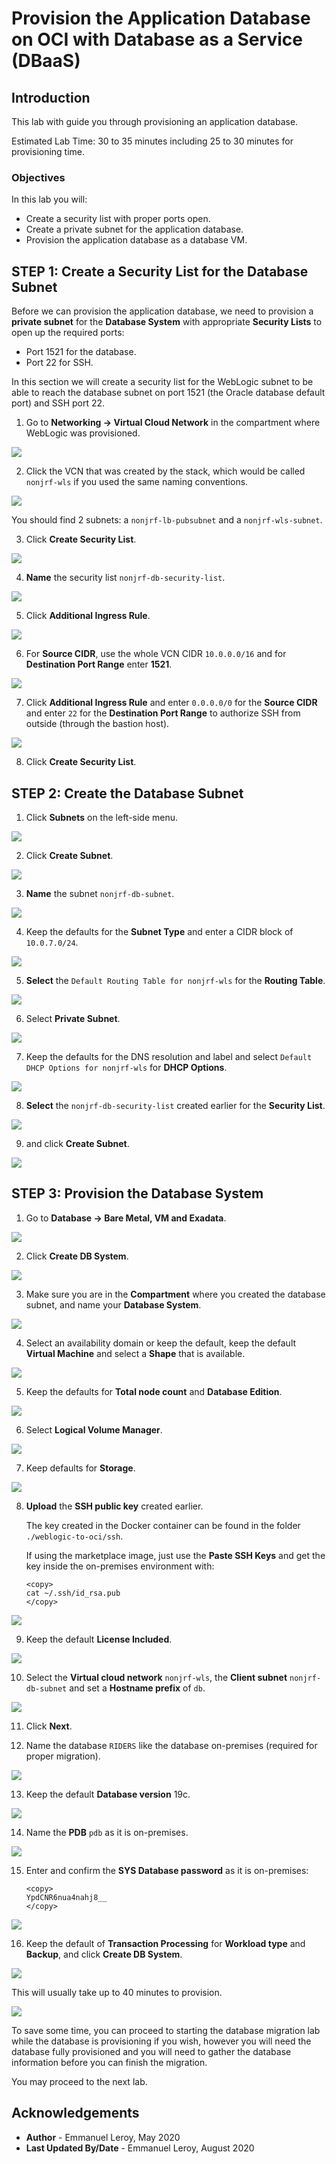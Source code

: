 # Provision the Application Database on OCI with Database as a Service (DBaaS)

## Introduction

This lab with guide you through provisioning an application database.

Estimated Lab Time: 30 to 35 minutes including 25 to 30 minutes for provisioning time.

### Objectives

In this lab you will:

- Create a security list with proper ports open.
- Create a private subnet for the application database.
- Provision the application database as a database VM.

## **STEP 1:** Create a Security List for the Database Subnet

Before we can provision the application database, we need to provision a **private subnet** for the **Database System** with appropriate **Security Lists** to open up the required ports:

- Port 1521 for the database.
- Port 22 for SSH.

In this section we will create a security list for the WebLogic subnet to be able to reach the database subnet on port 1521 (the Oracle database default port) and SSH port 22.

1. Go to **Networking -> Virtual Cloud Network** in the compartment where WebLogic was provisioned.

  ![](./images/provision-db-1.png)

2. Click the VCN that was created by the stack, which would be called `nonjrf-wls` if you used the same naming conventions.

  ![](./images/provision-db-2.png)

  You should find 2 subnets: a `nonjrf-lb-pubsubnet` and a `nonjrf-wls-subnet`.

3. Click **Create Security List**.

  ![](./images/provision-db-4.png)

4. **Name** the security list `nonjrf-db-security-list`.

  ![](./images/provision-db-5-dbseclist.png)

5. Click **Additional Ingress Rule**.

  ![](./images/provision-db-5-ingress1521.png)

6. For **Source CIDR**, use the whole VCN CIDR `10.0.0.0/16` and for **Destination Port Range** enter **1521**.

  ![](./images/provision-db-5-ingress1521b.png)

7. Click **Additional Ingress Rule** and enter `0.0.0.0/0` for the **Source CIDR** and enter `22` for the **Destination Port Range** to authorize SSH from outside (through the bastion host).

  ![](./images/provision-db-6-ingress22.png)

8. Click **Create Security List**.

## **STEP 2:** Create the Database Subnet

1. Click **Subnets** on the left-side menu.

  ![](./images/provision-db-7-subnet.png)

2. Click **Create Subnet**.

  ![](./images/provision-db-8-subnet.png)

3. **Name** the subnet `nonjrf-db-subnet`.

  ![](./images/provision-db-9-subnet1.png)

4. Keep the defaults for the **Subnet Type** and enter a CIDR block of `10.0.7.0/24`.

  ![](./images/provision-db-9-subnet2.png)

5. **Select** the `Default Routing Table for nonjrf-wls` for the **Routing Table**.

  ![](./images/provision-db-9-subnet3.png)

6. Select **Private Subnet**.

  ![](./images/provision-db-9-subnet4.png)

7. Keep the defaults for the DNS resolution and label and select `Default DHCP Options for nonjrf-wls` for **DHCP Options**.

  ![](./images/provision-db-9-subnet5.png)

8. **Select** the `nonjrf-db-security-list` created earlier for the **Security List**.

  ![](./images/provision-db-9-subnet6.png)

9. and click **Create Subnet**.

  ![](./images/provision-db-9-subnet7.png)

## **STEP 3:** Provision the Database System

1. Go to **Database -> Bare Metal, VM and Exadata**.

  ![](./images/provision-db-10.png)

2. Click **Create DB System**.

  ![](./images/provision-db-11.png)

3. Make sure you are in the **Compartment** where you created the database subnet, and name your **Database System**.

  ![](./images/provision-db-12.png)

4. Select an availability domain or keep the default, keep the default **Virtual Machine** and select a **Shape** that is available.

  ![](./images/provision-db-13-ad-shape.png)

5. Keep the defaults for **Total node count** and **Database Edition**.

  ![](./images/provision-db-14.png)

6. Select **Logical Volume Manager**.

  ![](./images/provision-db-15-lvm.png)

7. Keep defaults for **Storage**.

  ![](./images/provision-db-16-storage.png)

8. **Upload** the **SSH public key** created earlier.

    The key created in the Docker container can be found in the folder `./weblogic-to-oci/ssh`.

    If using the marketplace image, just use the **Paste SSH Keys** and get the key  inside the on-premises environment with:

    ```
    <copy>
    cat ~/.ssh/id_rsa.pub
    </copy>
    ```

  ![](./images/provision-db-17-ssh.png)

9. Keep the default **License Included**.

  ![](./images/provision-db-18-license.png)

10. Select the **Virtual cloud network** `nonjrf-wls`, the **Client subnet** `nonjrf-db-subnet` and set a **Hostname prefix** of `db`.

  ![](./images/provision-db-19-net.png)

11. Click **Next**.

12. Name the database `RIDERS` like the database on-premises (required for proper migration).

  ![](./images/provision-db-20-dbname.png)

13. Keep the default **Database version** 19c.

  ![](./images/provision-db-21-version.png)

14. Name the **PDB** `pdb` as it is on-premises.

  ![](./images/provision-db-22-pdb.png)

15. Enter and confirm the **SYS Database password** as it is on-premises: 

    ```
    <copy>
    YpdCNR6nua4nahj8__
    </copy>
    ```

  ![](./images/provision-db-23-creds.png)

16. Keep the default of **Transaction Processing** for **Workload type** and **Backup**, and click **Create DB System**.

  ![](./images/provision-db-24.png)

  This will usually take up to 40 minutes to provision.

  ![](./images/provision-db-25.png)

To save some time, you can proceed to starting the database migration lab while the database is provisioning if you wish, however you will need the database fully provisioned and you will need to gather the database information before you can finish the migration.

You may proceed to the next lab.

## Acknowledgements

 - **Author** - Emmanuel Leroy, May 2020
 - **Last Updated By/Date** - Emmanuel Leroy, August 2020
